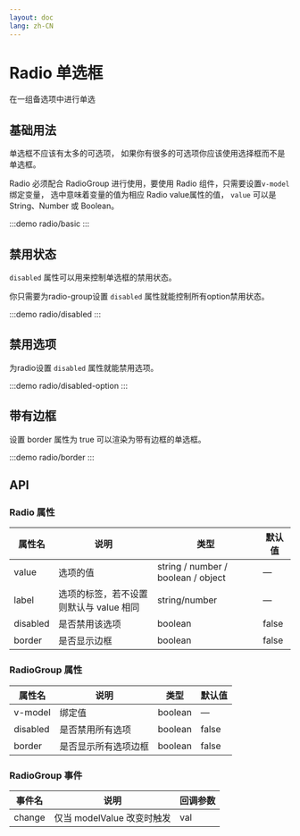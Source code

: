 ```yaml
---
layout: doc
lang: zh-CN
---
```


# Radio 单选框

在一组备选项中进行单选

## 基础用法

单选框不应该有太多的可选项， 如果你有很多的可选项你应该使用选择框而不是单选框。

Radio 必须配合 RadioGroup 进行使用，要使用 Radio 组件，只需要设置`v-model`绑定变量， 选中意味着变量的值为相应 Radio
value属性的值， `value` 可以是String、Number 或 Boolean。

:::demo
radio/basic
:::

## 禁用状态

`disabled` 属性可以用来控制单选框的禁用状态。

你只需要为radio-group设置 `disabled` 属性就能控制所有option禁用状态。

:::demo
radio/disabled
:::

## 禁用选项

为radio设置 `disabled` 属性就能禁用选项。

:::demo
radio/disabled-option
:::

## 带有边框

设置 border 属性为 true 可以渲染为带有边框的单选框。

:::demo
radio/border
:::

## API

### Radio 属性

| 属性名      | 说明                      | 类型                                 | 默认值   |
|----------|-------------------------|------------------------------------|-------|
| value    | 选项的值                    | string / number / boolean / object | —     |
| label    | 选项的标签，若不设置则默认与 value 相同 | string/number                      | —     |
| disabled | 是否禁用该选项                 | boolean                            | false |
| border	  | 是否显示边框                  | boolean                            | false |

### RadioGroup 属性

| 属性名      | 说明         | 类型      | 默认值   |
|----------|------------|---------|-------|
| v-model  | 绑定值        | boolean | —     |
| disabled | 是否禁用所有选项   | boolean | false |
| border	  | 是否显示所有选项边框 | boolean | false |

### RadioGroup 事件

| 事件名    | 说明                  | 回调参数 |
|--------|---------------------|------|
| change | 仅当 modelValue 改变时触发 | val  |
